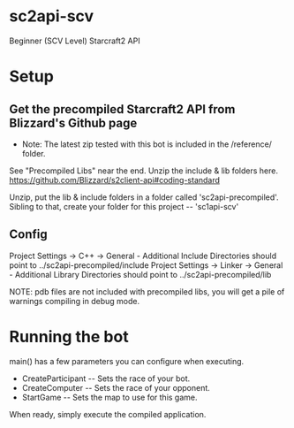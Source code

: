# sc2api-scv
Beginner (SCV Level) Starcraft2 API

# Setup

## Get the precompiled Starcraft2 API from Blizzard's Github page
* Note:  The latest zip tested with this bot is included in the /reference/ folder.

See "Precompiled Libs" near the end.  Unzip the include & lib folders here.
https://github.com/Blizzard/s2client-api#coding-standard

Unzip, put the lib & include folders in a folder called 'sc2api-precompiled'.
Sibling to that, create your folder for this project -- 'sc1api-scv'

## Config
Project Settings -> C++ -> General - Additional Include Directories should point to ../sc2api-precompiled/include
Project Settings -> Linker -> General - Additional Library Directories should point to ../sc2api-precompiled/lib

NOTE:  pdb files are not included with precompiled libs, you will get a pile of warnings compiling in debug mode.

# Running the bot

main() has a few parameters you can configure when executing.

* CreateParticipant -- Sets the race of your bot.
* CreateComputer -- Sets the race of your opponent.
* StartGame -- Sets the map to use for this game.

When ready, simply execute the compiled application.
